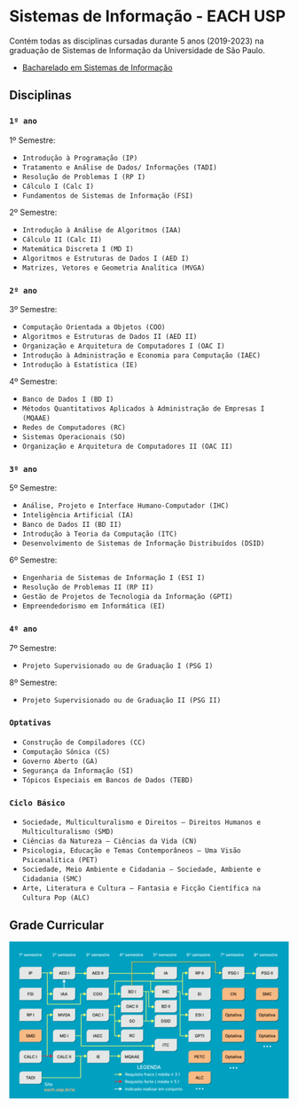 # Sistemas de Informação - EACH USP

Contém todas as disciplinas cursadas durante 5 anos (2019-2023) na graduação de Sistemas de Informação da Universidade de São Paulo.
  - [Bacharelado em Sistemas de Informação](https://www.each.usp.br/si/)

## Disciplinas

### `1º ano`
  
1º Semestre:
  - `Introdução à Programação (IP)`
  - `Tratamento e Análise de Dados/ Informações (TADI)`
  - `Resolução de Problemas I (RP I)`
  - `Cálculo I (Calc I)`
  - `Fundamentos de Sistemas de Informação (FSI)`
  
2º Semestre:
  - `Introdução à Análise de Algoritmos (IAA)`
  - `Cálculo II (Calc II)`
  - `Matemática Discreta I (MD I)`
  - `Algoritmos e Estruturas de Dados I (AED I)`
  - `Matrizes, Vetores e Geometria Analítica (MVGA)`
  
### `2º ano`

3º Semestre:
  - `Computação Orientada a Objetos (COO)`
  - `Algoritmos e Estruturas de Dados II (AED II)`
  - `Organização e Arquitetura de Computadores I (OAC I)`
  - `Introdução à Administração e Economia para Computação (IAEC)`
  - `Introdução à Estatística (IE)`

4º Semestre:
  - `Banco de Dados I (BD I)`
  - `Métodos Quantitativos Aplicados à Administração de Empresas I (MQAAE)`
  - `Redes de Computadores (RC)`
  - `Sistemas Operacionais (SO)`
  - `Organização e Arquitetura de Computadores II (OAC II)`

### `3º ano`

5º Semestre:
  - `Análise, Projeto e Interface Humano-Computador (IHC)`
  - `Inteligência Artificial (IA)`
  - `Banco de Dados II (BD II)`
  - `Introdução à Teoria da Computação (ITC)`
  - `Desenvolvimento de Sistemas de Informação Distribuídos (DSID)`

6º Semestre:
  - `Engenharia de Sistemas de Informação I (ESI I)`
  - `Resolução de Problemas II (RP II)`
  - `Gestão de Projetos de Tecnologia da Informação (GPTI)`
  - `Empreendedorismo em Informática (EI)`

### `4º ano`

7º Semestre:
  - `Projeto Supervisionado ou de Graduação I (PSG I)`

8º Semestre:
  - `Projeto Supervisionado ou de Graduação II (PSG II)`

### `Optativas`

  - `Construção de Compiladores (CC)`
  - `Computação Sônica (CS)`
  - `Governo Aberto (GA)`
  - `Segurança da Informação (SI)`
  - `Tópicos Especiais em Bancos de Dados (TEBD)`

### `Ciclo Básico`

  - `Sociedade, Multiculturalismo e Direitos – Direitos Humanos e Multiculturalismo (SMD)`
  - `Ciências da Natureza – Ciências da Vida (CN)`
  - `Psicologia, Educação e Temas Contemporâneos – Uma Visão Psicanalítica (PET)`
  - `Sociedade, Meio Ambiente e Cidadania – Sociedade, Ambiente e Cidadania (SMC)`
  - `Arte, Literatura e Cultura – Fantasia e Ficção Científica na Cultura Pop (ALC)`


## Grade Curricular
![Grade SI](grade-si.png)